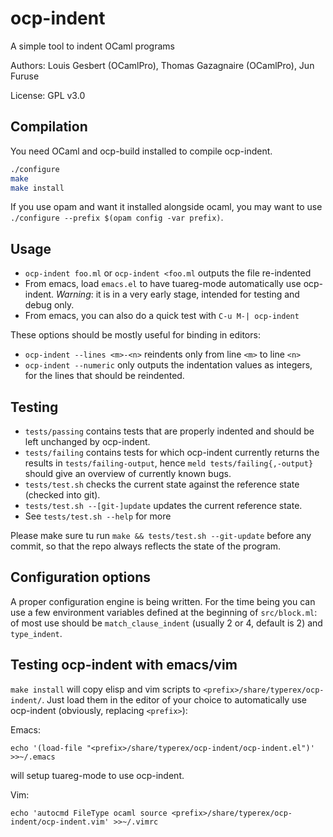 # ocp-indent

A simple tool to indent OCaml programs

Authors: Louis Gesbert (OCamlPro), Thomas Gazagnaire (OCamlPro), Jun Furuse

License: GPL v3.0

## Compilation

You need OCaml and ocp-build installed to compile ocp-indent.

```bash
./configure
make
make install
```

If you use opam and want it installed alongside ocaml, you may want to use
`./configure --prefix $(opam config -var prefix)`.

## Usage

* `ocp-indent foo.ml` or `ocp-indent <foo.ml` outputs the file re-indented
* From emacs, load `emacs.el` to have tuareg-mode automatically use
  ocp-indent. _Warning_: it is in a very early stage, intended for testing and
  debug only.
* From emacs, you can also do a quick test with `C-u M-| ocp-indent`

These options should be mostly useful for binding in editors:
* `ocp-indent --lines <m>-<n>` reindents only from line `<m>` to line `<n>`
* `ocp-indent --numeric` only outputs the indentation values as integers, for
  the lines that should be reindented.

## Testing

* `tests/passing` contains tests that are properly indented and should be left
  unchanged by ocp-indent.
* `tests/failing` contains tests for which ocp-indent currently returns the
  results in `tests/failing-output`, hence `meld tests/failing{,-output}` should
  give an overview of currently known bugs.
* `tests/test.sh` checks the current state against the reference state (checked
  into git).
* `tests/test.sh --[git-]update` updates the current reference state.
* See `tests/test.sh --help` for more

Please make sure tu run `make && tests/test.sh --git-update` before any commit,
so that the repo always reflects the state of the program.

## Configuration options

A proper configuration engine is being written. For the time being you can use a
few environment variables defined at the beginning of `src/block.ml`: of most
use should be `match_clause_indent` (usually 2 or 4, default is 2) and
`type_indent`.

## Testing ocp-indent with emacs/vim

`make install` will copy elisp and vim scripts to
`<prefix>/share/typerex/ocp-indent/`. Just load them in the editor of your
choice to automatically use ocp-indent (obviously, replacing `<prefix>`):

Emacs:
```
echo '(load-file "<prefix>/share/typerex/ocp-indent/ocp-indent.el")' >>~/.emacs
```
will setup tuareg-mode to use ocp-indent.

Vim:
```
echo 'autocmd FileType ocaml source <prefix>/share/typerex/ocp-indent/ocp-indent.vim' >>~/.vimrc
```
